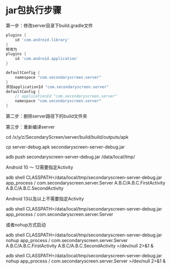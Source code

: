# jar包执行步骤

第一步：修改server目录下build.gradle文件

```groovy
plugins {
    id 'com.android.library'
}
修改为
plugins {
    id 'com.android.application'
}
```

```groovy
defaultConfig {
    namespace "com.secondaryscreen.server"
}
添加applicationId "com.secondaryscreen.server"
defaultConfig {
    // applicationId "com.secondaryscreen.server"
    namespace "com.secondaryscreen.server"
}
```

第二步：删除server路径下的build文件夹

第三步：重新编译server

cd /x/y/z/SecondaryScreen/server/build/build/outputs/apk

cp server-debug.apk secondaryscreen-server-debug.jar

adb push secondaryscreen-server-debug.jar /data/local/tmp/

Android 10 ～ 12需要指定Activity

adb shell CLASSPATH=/data/local/tmp/secondaryscreen-server-debug.jar app_process / com.secondaryscreen.server.Server A.B.C/A.B.C.FirstActivity A.B.C/A.B.C.SecondActivity

Android 13以及以上不需要指定Activity

adb shell CLASSPATH=/data/local/tmp/secondaryscreen-server-debug.jar app_process / com.secondaryscreen.server.Server

或者nohup方式启动

adb shell CLASSPATH=/data/local/tmp/secondaryscreen-server-debug.jar nohup app_process / com.secondaryscreen.server.Server A.B.C/A.B.C.FirstActivity A.B.C/A.B.C.SecondActivity >/dev/null 2>&1 &

adb shell CLASSPATH=/data/local/tmp/secondaryscreen-server-debug.jar nohup app_process / com.secondaryscreen.server.Server >/dev/null 2>&1 &
